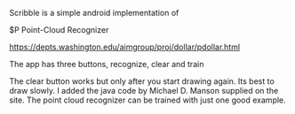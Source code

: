 Scribble is a simple android implementation of 

$P Point-Cloud Recognizer

https://depts.washington.edu/aimgroup/proj/dollar/pdollar.html

The app has three buttons, recognize, clear and train

The clear button works but only after you start drawing again.
Its best to draw slowly. I added the java code by Michael D. Manson supplied on the site.
The point cloud recognizer can be trained with just one good example.